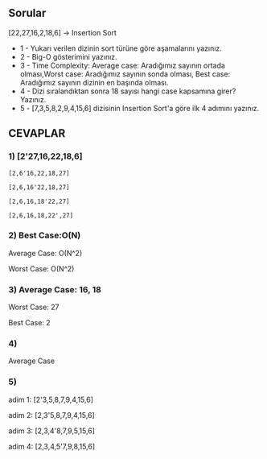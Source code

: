 ## Sorular
[22,27,16,2,18,6] -> Insertion Sort

* 1 - Yukarı verilen dizinin sort türüne göre aşamalarını yazınız.
* 2 - Big-O gösterimini yazınız.
* 3 - Time Complexity: Average case: Aradığımız sayının ortada olması,Worst case: Aradığımız sayının sonda olması, Best case: Aradığımız sayının dizinin en başında olması.
* 4 - Dizi sıralandıktan sonra 18 sayısı hangi case kapsamına girer? Yazınız.
* 5 - [7,3,5,8,2,9,4,15,6] dizisinin Insertion Sort'a göre ilk 4 adımını yazınız.

## CEVAPLAR

### 1)  [2'27,16,22,18,6] 

    [2,6'16,22,18,27] 
        
    [2,6,16'22,18,27] 
    
    [2,6,16,18'22,27] 
    
    [2,6,16,18,22',27] 
    
    
    
### 2) Best Case:O(N) 

   Average Case: O(N^2) 
   
   Worst Case: O(N^2)
   
   
   
### 3) Average Case: 16, 18

   Worst Case: 27
   
   Best Case: 2
   
### 4) 
Average Case

### 5)
   adim 1: [2'3,5,8,7,9,4,15,6]

   adim 2: [2,3'5,8,7,9,4,15,6]
   
   adim 3: [2,3,4'8,7,9,5,15,6]
   
   adim 4: [2,3,4,5'7,9,8,15,6]
